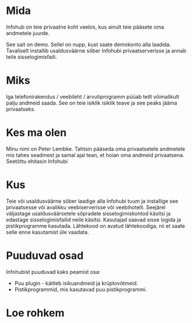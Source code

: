 # Mida

Infohub on teie privaatne koht veebis, kus ainult teie pääsete oma andmetele juurde.

See sait on demo. Sellel on nupp, kust saate demokonto alla laadida. Tavaliselt installib usaldusväärne sõber Infohubi privaatserverisse ja annab teile sisselogimisfaili.

# Miks

Iga telefonirakendus / veebileht / arvutiprogramm püüab teilt võimalikult palju andmeid saada. See on teie isiklik isiklik teave ja see peaks jääma privaatseks.

# Kes ma olen

Minu nimi on Peter Lembke. Tahtsin pääseda oma privaatsetele andmetele mis tahes seadmest ja samal ajal tean, et hoian oma andmeid privaatsena. Seetõttu ehitasin Infohubi

# Kus

Teie või usaldusväärne sõber laadige alla Infohubi tuum ja installige see privaatsesse või avalikku veebiserverisse või veebihotelli. Seejärel väljastage usaldusväärsetele sõpradele sisselogimiskontod käsitsi ja edastage sisselogimisfailid neile käsitsi. Kasutajad saavad sisse logida ja pistikprogramme kasutada. Lähtekood on avatud lähtekoodiga, nii et saate selle enne kasutamist üle vaadata.

# Puuduvad osad

Infohubist puuduvad kaks peamist osa:

* Puu plugin - käitleb isikuandmeid ja krüptovõtmeid.
* Pistikprogrammid, mis kasutavad puu pistikprogrammi.

# Loe rohkem
